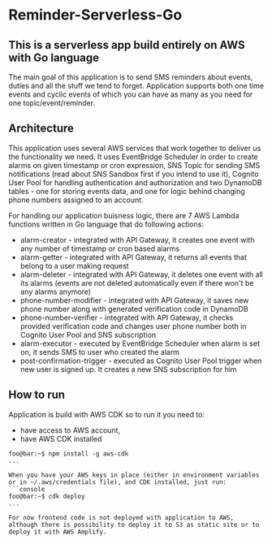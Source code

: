 # Reminder-Serverless-Go

## This is a serverless app build entirely on AWS with Go language

The main goal of this application is to send SMS reminders about events, duties and all the stuff we tend to forget. Application supports both one time events and cyclic events of which you can have as many as you need for one topic/event/reminder.

## Architecture

This application uses several AWS services that work together to deliver us the functionality we need. It uses EventBridge Scheduler in order to create alarms on given timestamp or cron expression, SNS Topic for sending SMS notifications (read about SNS Sandbox first if you intend to use it), Cognito User Pool for handling authentication and authorization and two DynamoDB tables - one for storing events data, and one for logic behind changing phone numbers assigned to an account.

For handling our application buisness logic, there are 7 AWS Lambda functions written in Go language that do following actions:
- alarm-creator - integrated with API Gateway, it creates one event with any number of timestamp or cron based alarms
- alarm-getter - integrated with API Gateway, it returns all events that belong to a user making request
- alarm-deleter - integrated with API Gateway, it deletes one event with all its alarms (events are not deleted automatically even if there won't be any alarms anymore)
- phone-number-modifier - integrated with API Gateway, it saves new phone number along with generated verification code in DynamoDB
- phone-number-verifier - integrated with API Gateway, it checks provided verification code and changes user phone number both in Cognito User Pool and SNS subscription
- alarm-executor - executed by EventBridge Scheduler when alarm is set on, it sends SMS to user who created the alarm
- post-confirmation-trigger - executed as Cognito User Pool trigger when new user is signed up. It creates a new SNS subscription for him

## How to run

Application is build with AWS CDK so to run it you need to:
- have access to AWS account,
- have AWS CDK installed
```console
foo@bar:~$ npm install -g aws-cdk
...

When you have your AWS keys in place (either in environment variables or in ~/.aws/credentials file), and CDK installed, just run:
```console
foo@bar:~$ cdk deploy
...

For now frontend code is not deployed with application to AWS, although there is possibility to deploy it to S3 as static site or to deploy it with AWS Amplify.
